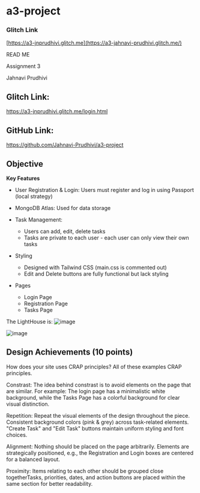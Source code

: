 # a3-project


### Glitch Link 
[https://a3-jnprudhivi.glitch.me](https://a3-jahnavi-prudhivi.glitch.me/)

READ ME

Assignment 3

Jahnavi Prudhivi

## Glitch Link:

https://a3-jnprudhivi.glitch.me/login.html


## GitHub Link:

https://github.com/Jahnavi-Prudhivi/a3-project


## Objective

**Key Features**
- User Registration & Login: Users must register and log in using Passport (local strategy)
- MongoDB Atlas: Used for data storage
- Task Management:
	- Users can add, edit, delete tasks
	- Tasks are private to each user - each user can only view their own tasks
- Styling
	- Designed with Tailwind CSS (main.css is commented out)
	- Edit and Delete buttons are fully functional but lack styling

- Pages
	- Login Page
	- Registration Page
	- Tasks Page


The LightHouse is:
![image](https://github.com/user-attachments/assets/785a793b-4df8-4f6f-bbf1-c20151236fa9)



![image](https://github.com/user-attachments/assets/83cbe1b5-e39d-4ece-b99a-c54d0af3a25f)





## Design Achievements (10 points)

How does your site uses CRAP principles?
All of these examples CRAP principles.

Constrast: The idea behind constrast is to avoid elements on the page that are similar. For example: The login page has a minimalistic white background, while the Tasks Page has a colorful background for clear visual distinction.


Repetition: Repeat the visual elements of the design throughout the piece. Consistent background colors (pink & grey) across task-related elements. "Create Task" and "Edit Task" buttons maintain uniform styling and font choices.


Alignment: Nothing should be placed on the page arbitrarily. Elements are strategically positioned, e.g., the Registration and Login boxes are centered for a balanced layout.


Proximity: Items relating to each other should be grouped close togetherTasks, priorities, dates, and action buttons are placed within the same section for better readability.



